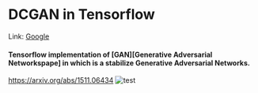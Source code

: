 # DCGAN in Tensorflow

Link: [Google][googlelink]

[googlelink]: https://google.com "Go google"

#### Tensorflow implementation of [GAN][Generative Adversarial Networkspape] in which is a stabilize Generative Adversarial Networks.

[Generative Adversarial Networks]: https://arxiv.org/abs/1511.06434 "Go paper"

<https://arxiv.org/abs/1511.06434>
![test](https://user-images.githubusercontent.com/41711059/80072745-9e388100-8581-11ea-9732-b62f731ff88d.gif)
